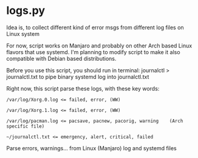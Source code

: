 # logs.py

Idea is, to collect different kind of error msgs from different log files on Linux system

For now, script works on Manjaro and probably on other Arch based Linux flavors that use systemd. I'm planning to modify script to make it also compatible with Debian based distributions. 

Before you use this script, you should run in terminal: journalctl > journalctl.txt to pipe binary systemd log into journalctl.txt

Right now, this script parse these logs, with these key words:

    /var/log/Xorg.0.log <= failed, error, (WW)

    /var/log/Xorg.1.log <= failed, error, (WW)

    /var/log/pacman.log <= pacsave, pacnew, pacorig, warning    (Arch specific file)

    ~/journalctl.txt <= emergency, alert, critical, failed

Parse errors, warnings... from Linux (Manjaro) log and systemd files
